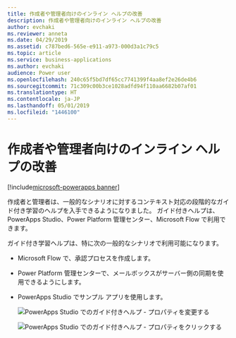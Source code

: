 ```yaml
---
title: 作成者や管理者向けのインライン ヘルプの改善
description: 作成者や管理者向けのインライン ヘルプの改善
author: evchaki
ms.reviewer: anneta
ms.date: 04/29/2019
ms.assetid: c787bed6-565e-e911-a973-000d3a1c79c5
ms.topic: article
ms.service: business-applications
ms.author: evchaki
audience: Power user
ms.openlocfilehash: 240c65f5bd7df65cc7741399f4aa8ef2e26de4b6
ms.sourcegitcommit: 71c309c00b3ce1028adfd94f110aa6682b07af01
ms.translationtype: HT
ms.contentlocale: ja-JP
ms.lasthandoff: 05/01/2019
ms.locfileid: "1446100"
---
```

# <a name="improved-inline-help-for-makers-and-admins"></a>作成者や管理者向けのインライン ヘルプの改善

[!include[microsoft-powerapps banner](../includes/microsoft-powerapps.md)]

作成者と管理者は、一般的なシナリオに対するコンテキスト対応の段階的なガイド付き学習のヘルプを入手できるようになりました。 ガイド付きヘルプは、PowerApps Studio、Power Platform 管理センター、Microsoft Flow で利用できます。

ガイド付き学習ヘルプは、特に次の一般的なシナリオで利用可能になります。

- Microsoft Flow で、承認プロセスを作成します。
- Power Platform 管理センターで、メールボックスがサーバー側の同期を使用できるようにします。
- PowerApps Studio でサンプル アプリを使用します。

  ![PowerApps Studio でのガイド付きヘルプ - プロパティを変更する](media/GuidedHelp1.png "PowerApps Studio でのガイド付きヘルプ - プロパティを変更する")

  ![PowerApps Studio でのガイド付きヘルプ - プロパティをクリックする](media/GuidedHelp2.png "PowerApps Studio でのガイド付きヘルプ - プロパティをクリックする")
